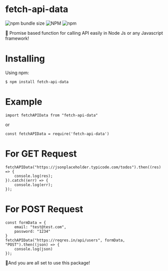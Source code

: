 # fetch-api-data

![npm bundle size](https://img.shields.io/bundlephobia/min/fetch-api-data)
![NPM](https://img.shields.io/npm/l/fetch-api-data)
![npm](https://img.shields.io/npm/v/fetch-api-data)

🚀 Promise based function for calling API easily in Node Js or any Javascript framework!

# Installing

Using npm:

`$ npm install fetch-api-data`

# Example

`import fetchAPIData from "fetch-api-data"`

or

`const fetchAPIData = require('fetch-api-data')`

# For GET Request

```
fetchAPIData("https://jsonplaceholder.typicode.com/todos").then((res) => {
    console.log(res);
}).catch((err) => {
    console.log(err);
});
```

# For POST Request

```
const formData = {
    email: "test@test.com",
    password: "1234"
}
fetchAPIData("https://reqres.in/api/users", formData, "POST").then((json) => {
    console.log(json)
});
```

🚀And you are all set to use this package!

